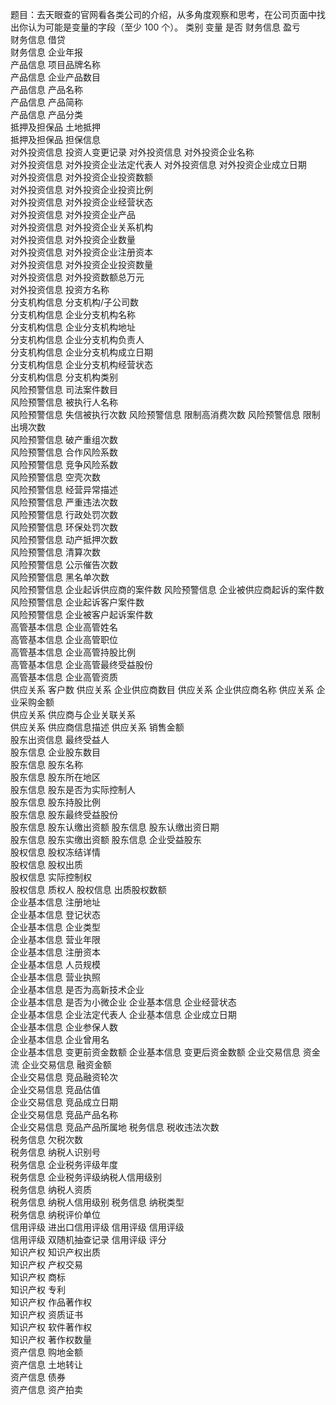 题目：去天眼查的官网看各类公司的介绍，从多角度观察和思考，在公司页面中找出你认为可能是变量的字段（至少 100 个）。
类别	变量	是否
财务信息	盈亏	
财务信息	借贷	
财务信息	企业年报	
产品信息	项目品牌名称	
产品信息	企业产品数目	
产品信息	产品名称	
产品信息	产品简称	
产品信息	产品分类	
抵押及担保品	土地抵押	
抵押及担保品	担保信息	
对外投资信息	投资人变更记录	
对外投资信息	对外投资企业名称	
对外投资信息	对外投资企业法定代表人	
对外投资信息	对外投资企业成立日期	
对外投资信息	对外投资企业投资数额	
对外投资信息	对外投资企业投资比例	
对外投资信息	对外投资企业经营状态	
对外投资信息	对外投资企业产品	
对外投资信息	对外投资企业关系机构	
对外投资信息	对外投资企业数量	
对外投资信息	对外投资企业注册资本	
对外投资信息	对外投资企业投资数量	
对外投资信息	对外投资数额总万元	
对外投资信息	投资方名称	
分支机构信息	分支机构/子公司数	
分支机构信息	企业分支机构名称	
分支机构信息	企业分支机构地址	
分支机构信息	企业分支机构负责人	
分支机构信息	企业分支机构成立日期	
分支机构信息	企业分支机构经营状态	
分支机构信息	分支机构类别	
风险预警信息	司法案件数目	
风险预警信息	被执行人名称	
风险预警信息	失信被执行次数	
风险预警信息	限制高消费次数	
风险预警信息	限制出境次数	
风险预警信息	破产重组次数	
风险预警信息	合作风险系数	
风险预警信息	竞争风险系数	
风险预警信息	空壳次数	
风险预警信息	经营异常描述	
风险预警信息	严重违法次数	
风险预警信息	行政处罚次数	
风险预警信息	环保处罚次数	
风险预警信息	动产抵押次数	
风险预警信息	清算次数	
风险预警信息	公示催告次数	
风险预警信息	黑名单次数	
风险预警信息	企业起诉供应商的案件数	
风险预警信息	企业被供应商起诉的案件数	
风险预警信息	企业起诉客户案件数	
风险预警信息	企业被客户起诉案件数	
高管基本信息	企业高管姓名	
高管基本信息	企业高管职位	
高管基本信息	企业高管持股比例	
高管基本信息	企业高管最终受益股份	
高管基本信息	企业高管资质	
供应关系	客户数	
供应关系	企业供应商数目	
供应关系	企业供应商名称	
供应关系	企业采购金额	
供应关系	供应商与企业关联关系	
供应关系	供应商信息描述	
供应关系	销售金额	
股东出资信息	最终受益人	
股东信息	企业股东数目	
股东信息	股东名称	
股东信息	股东所在地区	
股东信息	股东是否为实际控制人	
股东信息	股东持股比例	
股东信息	股东最终受益股份	
股东信息	股东认缴出资额	
股东信息	股东认缴出资日期	
股东信息	股东实缴出资额	
股东信息	企业受益股东	
股权信息	股权冻结详情	
股权信息	股权出质	
股权信息	实际控制权	
股权信息	质权人	
股权信息	出质股权数额	
企业基本信息	注册地址	
企业基本信息	登记状态	
企业基本信息	企业类型	
企业基本信息	营业年限	
企业基本信息	注册资本	
企业基本信息	人员规模	
企业基本信息	营业执照	
企业基本信息	是否为高新技术企业	
企业基本信息	是否为小微企业	
企业基本信息	企业经营状态	
企业基本信息	企业法定代表人	
企业基本信息	企业成立日期	
企业基本信息	企业参保人数	
企业基本信息	企业曾用名	
企业基本信息	变更前资金数额	
企业基本信息	变更后资金数额	
企业交易信息	资金流	
企业交易信息	融资金额	
企业交易信息	竞品融资轮次	
企业交易信息	竞品估值	
企业交易信息	竞品成立日期	
企业交易信息	竞品产品名称	
企业交易信息	竞品产品所属地	
税务信息	税收违法次数	
税务信息	欠税次数	
税务信息	纳税人识别号	
税务信息	企业税务评级年度	
税务信息	企业税务评级纳税人信用级别	
税务信息	纳税人资质	
税务信息	纳税人信用级别	
税务信息	纳税类型	
税务信息	纳税评价单位	
信用评级	进出口信用评级	
信用评级	信用评级	
信用评级	双随机抽查记录	
信用评级	评分	
知识产权	知识产权出质	
知识产权	产权交易	
知识产权	商标	
知识产权	专利	
知识产权	作品著作权	
知识产权	资质证书	
知识产权	软件著作权	
知识产权	著作权数量	
资产信息	购地金额	
资产信息	土地转让	
资产信息	债券	
资产信息	资产拍卖	